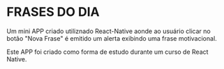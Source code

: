 # FRASES DO DIA

Um mini APP criado utiliznado React-Native aonde ao usuário clicar no botão "Nova Frase" é emitido um alerta exibindo uma frase motivacional.

Este APP foi criado como forma de estudo durante um curso de React Native. 
